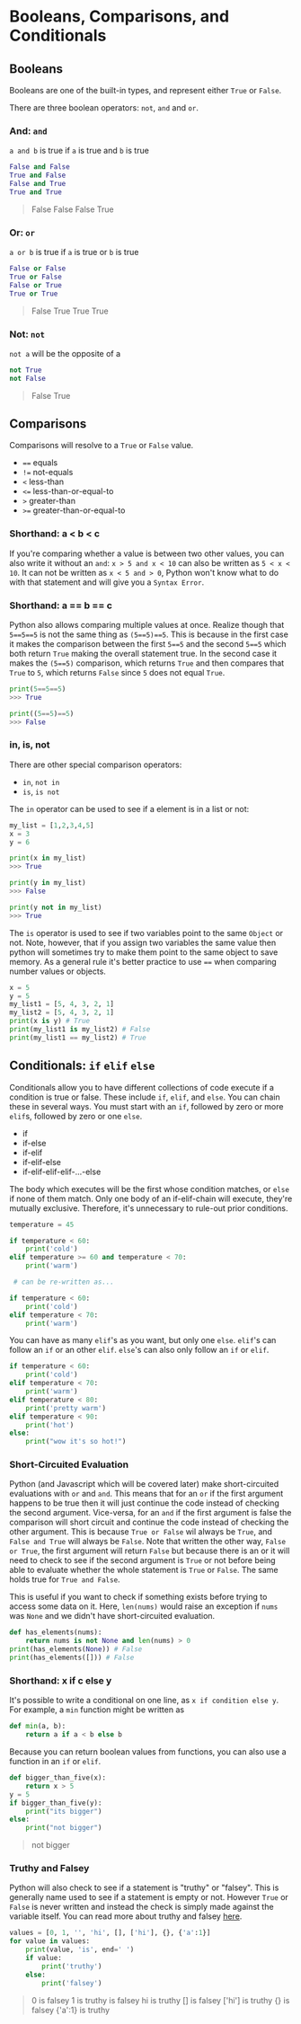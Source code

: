 
# Booleans, Comparisons, and Conditionals

## Booleans

Booleans are one of the built-in types, and represent either `True` or `False`.

There are three boolean operators: `not`, `and` and `or`.

### And: `and`

`a and b` is true if `a` is true and `b` is true

```python
False and False
True and False
False and True
True and True
```
> False
> False
> False
> True


### Or: `or`

`a or b` is true if `a` is true or `b` is true

```python
False or False
True or False
False or True
True or True
```
> False
> True
> True
> True


### Not: `not`

`not a` will be the opposite of a

```python
not True
not False
```
> False
> True



## Comparisons

Comparisons will resolve to a `True` or `False` value.

- `==` equals
- `!=` not-equals
- `<` less-than
- `<=` less-than-or-equal-to
- `>` greater-than
- `>=` greater-than-or-equal-to


### Shorthand: a < b < c

If you're comparing whether a value is between two other values, you can also write it without an `and`: `x > 5 and x < 10` can also be written as `5 < x < 10`. It can not be written as `x < 5 and > 0`, Python won't know what to do with that statement and will give you a `Syntax Error`.


### Shorthand: a == b == c

Python also allows comparing multiple values at once. Realize though that `5==5==5` is not the same thing as `(5==5)==5`. This is because in the first case it makes the comparison between the first `5==5` and the second `5==5` which both return `True` making the overall statement true. In the second case it makes the `(5==5)` comparison, which returns `True` and then compares that `True` to `5`, which returns `False` since `5` does not equal `True`.

```python
print(5==5==5)
>>> True

print((5==5)==5)
>>> False
```



### in, is, not

There are other special comparison operators:

- `in`, `not in`
- `is`, `is not`

The `in` operator can be used to see if a element is in a list or not:

```python
my_list = [1,2,3,4,5]
x = 3
y = 6

print(x in my_list)
>>> True

print(y in my_list)
>>> False

print(y not in my_list)
>>> True
```

The `is` operator is used to see if two variables point to the same `Object` or not. Note, however, that if you assign two variables the same value then python will sometimes try to make them point to the same object to save memory. As a general rule it's better practice to use `==` when comparing number values or objects.

```python
x = 5
y = 5
my_list1 = [5, 4, 3, 2, 1]
my_list2 = [5, 4, 3, 2, 1]
print(x is y) # True
print(my_list1 is my_list2) # False
print(my_list1 == my_list2) # True
```

## Conditionals: `if` `elif` `else`

Conditionals allow you to have different collections of code execute if a condition is true or false. These include `if`, `elif`, and `else`. You can chain these in several ways. You must start with an `if`, followed by zero or more `elif`s, followed by zero or one `else`.

- if
- if-else
- if-elif
- if-elif-else
- if-elif-elif-elif-...-else


The body which executes will be the first whose condition matches, or `else` if none of them match. Only one body of an if-elif-chain will execute, they're mutually exclusive. Therefore, it's unnecessary to rule-out prior conditions.

```python
temperature = 45

if temperature < 60:
    print('cold')
elif temperature >= 60 and temperature < 70:
    print('warm')

 # can be re-written as...

if temperature < 60:
    print('cold')
elif temperature < 70:
    print('warm')
```
You can have as many `elif`'s as you want, but only one `else`. `elif`'s can follow an `if` or an other `elif`. `else`'s can also only follow an `if` or `elif`.
```python
if temperature < 60:
    print('cold')
elif temperature < 70:
    print('warm')
elif temperature < 80:
    print('pretty warm')
elif temperature < 90:
    print('hot')
else:
    print("wow it's so hot!")
```

### Short-Circuited Evaluation

Python (and Javascript which will be covered later) make short-circuited evaluations with `or` and `and`. This means that for an `or` if the first argument happens to be true then it will just continue the code instead of checking the second argument. Vice-versa, for an `and` if the first argument is false the comparison will short circuit and continue the code instead of checking the other argument. This is because `True or False` wil always be `True`, and `False and True` will always be `False`. Note that written the other way, `False or True`, the first argument will return `False` but because there is an or it will need to check to see if the second argument is `True` or not before being able to evaluate whether the whole statement is `True` or `False`. The same holds true for `True and False`.

This is useful if you want to check if something exists before trying to access some data on it. Here, `len(nums)` would raise an exception if `nums` was `None` and we didn't have short-circuited evaluation.

```python
def has_elements(nums):
    return nums is not None and len(nums) > 0
print(has_elements(None)) # False
print(has_elements([])) # False
```


### Shorthand: x if c else y

It's possible to write a conditional on one line, as `x if condition else y`. For example, a `min` function might be written as

```python
def min(a, b):
    return a if a < b else b
```

Because you can return boolean values from functions, you can also use a function in an `if` or `elif`.

```python
def bigger_than_five(x):
    return x > 5
y = 5
if bigger_than_five(y):
    print("its bigger")
else:
    print("not bigger")
```
> not bigger

### Truthy and Falsey

Python will also check to see if a statement is "truthy" or "falsey". This is generally name used to see if a statement is empty or not. However `True` or `False` is never written and instead the check is simply made against the variable itself. You can read more about truthy and falsey [here](https://stackoverflow.com/questions/39983695/what-is-truthy-and-falsy-in-python-how-is-it-different-from-true-and-false).

```python
values = [0, 1, '', 'hi', [], ['hi'], {}, {'a':1}]
for value in values:
    print(value, 'is', end=' ')
    if value:
        print('truthy')
    else:
        print('falsey')
```
> 0 is falsey
> 1 is truthy
> is falsey
> hi is truthy
> [] is falsey
> ['hi'] is truthy
> {} is falsey
> {'a':1} is truthy

